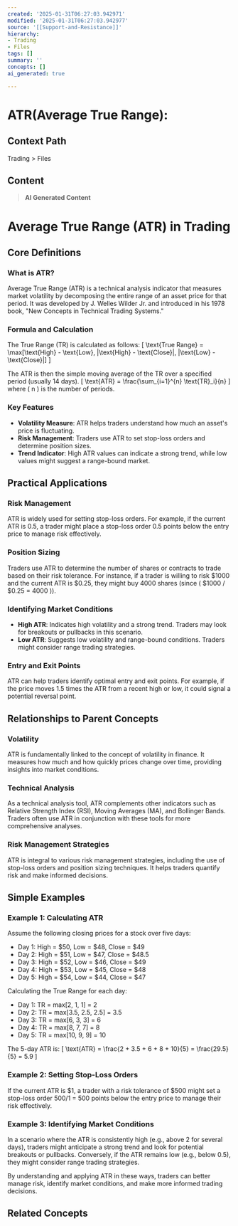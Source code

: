 ```yaml
---
created: '2025-01-31T06:27:03.942971'
modified: '2025-01-31T06:27:03.942977'
source: '[[Support-and-Resistance]]'
hierarchy:
- Trading
- Files
tags: []
summary: ''
concepts: []
ai_generated: true

---
```


# ATR(Average True Range):

## Context Path
Trading > Files

## Content
> **AI Generated Content**
 # Average True Range (ATR) in Trading

## Core Definitions

### What is ATR?
Average True Range (ATR) is a technical analysis indicator that measures market volatility by decomposing the entire range of an asset price for that period. It was developed by J. Welles Wilder Jr. and introduced in his 1978 book, "New Concepts in Technical Trading Systems."

### Formula and Calculation
The True Range (TR) is calculated as follows:
\[ \text{True Range} = \max[\text{High} - \text{Low}, |\text{High} - \text{Close}|, |\text{Low} - \text{Close}|] \]

The ATR is then the simple moving average of the TR over a specified period (usually 14 days).
\[ \text{ATR} = \frac{\sum_{i=1}^{n} \text{TR}_i}{n} \]
where \( n \) is the number of periods.

### Key Features
- **Volatility Measure**: ATR helps traders understand how much an asset's price is fluctuating.
- **Risk Management**: Traders use ATR to set stop-loss orders and determine position sizes.
- **Trend Indicator**: High ATR values can indicate a strong trend, while low values might suggest a range-bound market.

## Practical Applications

### Risk Management
ATR is widely used for setting stop-loss orders. For example, if the current ATR is 0.5, a trader might place a stop-loss order 0.5 points below the entry price to manage risk effectively.

### Position Sizing
Traders use ATR to determine the number of shares or contracts to trade based on their risk tolerance. For instance, if a trader is willing to risk $1000 and the current ATR is $0.25, they might buy 4000 shares (since \( \$1000 / \$0.25 = 4000 \)).

### Identifying Market Conditions
- **High ATR**: Indicates high volatility and a strong trend. Traders may look for breakouts or pullbacks in this scenario.
- **Low ATR**: Suggests low volatility and range-bound conditions. Traders might consider range trading strategies.

### Entry and Exit Points
ATR can help traders identify optimal entry and exit points. For example, if the price moves 1.5 times the ATR from a recent high or low, it could signal a potential reversal point.

## Relationships to Parent Concepts

### Volatility
ATR is fundamentally linked to the concept of volatility in finance. It measures how much and how quickly prices change over time, providing insights into market conditions.

### Technical Analysis
As a technical analysis tool, ATR complements other indicators such as Relative Strength Index (RSI), Moving Averages (MA), and Bollinger Bands. Traders often use ATR in conjunction with these tools for more comprehensive analyses.

### Risk Management Strategies
ATR is integral to various risk management strategies, including the use of stop-loss orders and position sizing techniques. It helps traders quantify risk and make informed decisions.

## Simple Examples

### Example 1: Calculating ATR
Assume the following closing prices for a stock over five days:
- Day 1: High = $50, Low = $48, Close = $49
- Day 2: High = $51, Low = $47, Close = $48.5
- Day 3: High = $52, Low = $46, Close = $49
- Day 4: High = $53, Low = $45, Close = $48
- Day 5: High = $54, Low = $44, Close = $47

Calculating the True Range for each day:
- Day 1: TR = max[2, 1, 1] = 2
- Day 2: TR = max[3.5, 2.5, 2.5] = 3.5
- Day 3: TR = max[6, 3, 3] = 6
- Day 4: TR = max[8, 7, 7] = 8
- Day 5: TR = max[10, 9, 9] = 10

The 5-day ATR is:
\[ \text{ATR} = \frac{2 + 3.5 + 6 + 8 + 10}{5} = \frac{29.5}{5} = 5.9 \]

### Example 2: Setting Stop-Loss Orders
If the current ATR is $1, a trader with a risk tolerance of $500 might set a stop-loss order $500/$1 = 500 points below the entry price to manage their risk effectively.

### Example 3: Identifying Market Conditions
In a scenario where the ATR is consistently high (e.g., above 2 for several days), traders might anticipate a strong trend and look for potential breakouts or pullbacks. Conversely, if the ATR remains low (e.g., below 0.5), they might consider range trading strategies.

By understanding and applying ATR in these ways, traders can better manage risk, identify market conditions, and make more informed trading decisions.

## Related Concepts
